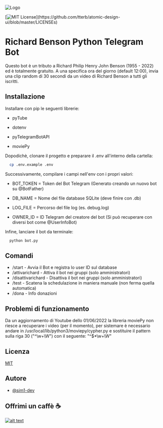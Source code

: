 
![Logo](https://scontent-mxp2-1.xx.fbcdn.net/v/t1.6435-9/75569679_125225412250507_8608695627624218624_n.png?_nc_cat=107&ccb=1-7&_nc_sid=09cbfe&_nc_ohc=H5QYKCipmO4AX_JZ7a4&_nc_ht=scontent-mxp2-1.xx&oh=00_AT9zwz8LYu2lB7LdWHF2xBnY0CJoU8BkPlCJlHYrvBBAKA&oe=62C010E3)

[![MIT License](https://img.shields.io/apm/l/atomic-design-ui.svg?)](https://github.com/tterb/atomic-design-ui/blob/master/LICENSEs)
# Richard Benson Python Telegram Bot

Questo bot è un tributo a Richard Philip Henry John Benson (1955 - 2022) ed è totalmente gratuito. A una specifica ora del giorno (default 12:00), invia una clip random di 30 secondi da un video di Richard Benson a tutti gli iscritti.

## Installazione

Installare con pip le seguenti librerie:

- pyTube

- dotenv

- pyTelegramBotAPI

- moviePy

Dopodichè, clonare il progetto e preparare il .env all'interno della cartella:

```bash
  cp .env.example .env
```

Successivamente, compilare i campi nell'env con i propri valori:

- BOT_TOKEN = Token del Bot Telegram (Generato creando un nuovo bot su @BotFather)

- DB_NAME = Nome del file database SQLite (deve finire con .db)

- LOG_FILE = Percorso del file log (es. debug.log)

- OWNER_ID = ID Telegram del creatore del bot (Si può recuperare con diversi bot come @UserInfoBot)


Infine, lanciare il bot da terminale:

```bash
  python bot.py
```
## Comandi

- /start - Avvia il Bot e registra lo user ID sul database
- /attivarichard - Attiva il bot nei gruppi (solo amministratori)
- /disattivarichard - Disattiva il bot nei gruppi (solo amministratori)
- /test - Scatena la schedulazione in maniera manuale (non ferma quella automatica)
- /dona - Info donazioni

## Problemi di funzionamento

Da un aggiornamento di Youtube dello 01/06/2022 la libreria moviePy non riesce a recuperare i video (per il momento), per sistemare è necessario andare in /usr/local/lib/python3/moviepy/cypher.py e sostituire il pattern sulla riga 30 ("^\w+\W") con il seguente: "^\$*\w+\W"


## Licenza

[MIT](https://choosealicense.com/licenses/mit/)


## Autore

- [@sim1-dev](https://www.simonetenisci.it/) 


## Offrimi un caffè ☕

[![alt text][image]][hyperlink]

[hyperlink]:https://www.paypal.com/donate/?hosted_button_id=AS2MJZNHSQEQA
[image]:https://pics.paypal.com/00/s/NDI2ZTExZWQtODY4MS00ZTZiLTg4OGEtZjc1MmEyNjYwNzRj/file.PNG
(Donate with PayPal)
